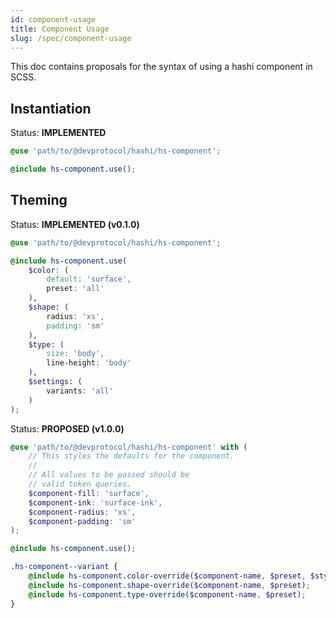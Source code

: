 ```yaml
---
id: component-usage
title: Component Usage
slug: /spec/component-usage
---
```


This doc contains proposals for the syntax of using a hashi component in SCSS.

## Instantiation
<div class="hs-status-tag implemented">
    <span class="hs-status-tag__label">Status: <b>IMPLEMENTED</b></span>
</div>

```scss
@use 'path/to/@devprotocol/hashi/hs-component';

@include hs-component.use();
```

## Theming
<div class="hs-status-tag implemented">
    <span class="hs-status-tag__label">Status: <b>IMPLEMENTED (v0.1.0)</b></span>
</div>

```scss
@use 'path/to/@devprotocol/hashi/hs-component';

@include hs-component.use(
    $color: (
        default: 'surface',
        preset: 'all'
    ),
    $shape: (
        radius: 'xs',
        padding: 'sm'
    ),
    $type: (
        size: 'body',
        line-height: 'body'
    ),
    $settings: (
        variants: 'all'
    )
);
```

<div class="hs-status-tag proposal">
    <span class="hs-status-tag__label">Status: <b>PROPOSED (v1.0.0)</b></span>
</div>

```scss
@use 'path/to/@devprotocol/hashi/hs-component' with (
    // This styles the defaults for the component.
    //
    // All values to be passed should be 
    // valid token queries.
    $component-fill: 'surface', 
    $component-ink: 'surface-ink',
    $component-radius: 'xs',
    $component-padding: 'sm'
);

@include hs-component.use();

.hs-component--variant {
    @include hs-component.color-override($component-name, $preset, $style);
    @include hs-component.shape-override($component-name, $preset);
    @include hs-component.type-override($component-name, $preset);
}
```